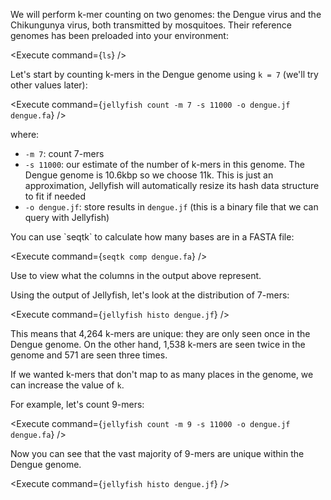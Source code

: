 <script>
import Alert from "$components/Alert.svelte";
import Execute from "$components/Execute.svelte";
</script>

We will perform k-mer counting on two genomes: the Dengue virus and the Chikungunya virus, both transmitted by mosquitoes. Their reference genomes has been preloaded into your environment:

<Execute command={`ls`} />

Let's start by counting k-mers in the Dengue genome using `k = 7` (we'll try other values later):

<Execute command={`jellyfish count -m 7 -s 11000 -o dengue.jf dengue.fa`} />

where:

- `-m 7`: count 7-mers
- `-s 11000`: our estimate of the number of k-mers in this genome. The Dengue genome is 10.6kbp so we choose 11k. This is just an approximation, Jellyfish will automatically resize its hash data structure to fit if needed
- `-o dengue.jf`: store results in `dengue.jf` (this is a binary file that we can query with Jellyfish)

<Alert>
   You can use `seqtk` to calculate how many bases are in a FASTA file:

<Execute command={`seqtk comp dengue.fa`} />

Use <Execute inline command="seqtk comp" /> to view what the columns in the output above represent.
</Alert>

Using the output of Jellyfish, let's look at the distribution of 7-mers:

<Execute command={`jellyfish histo dengue.jf`} />

This means that 4,264 k-mers are unique: they are only seen once in the Dengue genome. On the other hand, 1,538 k-mers are seen twice in the genome and 571 are seen three times.

If we wanted k-mers that don't map to as many places in the genome, we can increase the value of `k`.

For example, let's count 9-mers:

<Execute command={`jellyfish count -m 9 -s 11000 -o dengue.jf dengue.fa`} />

Now you can see that the vast majority of 9-mers are unique within the Dengue genome.

<Execute command={`jellyfish histo dengue.jf`} />

